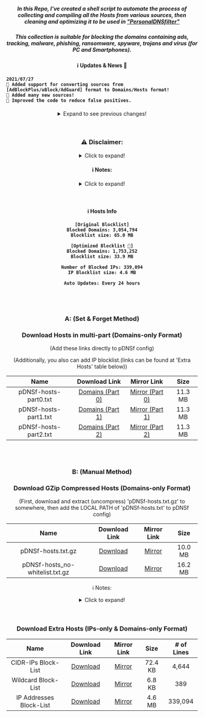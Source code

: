<div align="center">

##### In this Repo, I've created a shell script to automate the process of collecting and compiling all the Hosts from various sources, then cleaning and optimizing it to be used in ["PersonalDNSfilter"](https://www.zenz-solutions.de/personaldnsfilter/)
##### This collection is suitable for blocking the domains containing ads, tracking, malware, phishing, ransomware, spyware, trojans and virus (for PC and Smartphones).

#### ℹ️ Updates & News 📢
<h4 align="left">
 
    2021/07/27
    📌 Added support for converting sources from [AdBlockPlus/uBlock/AdGuard] format to Domains/Hosts format!
    📌 Added many new sources!
    📌 Improved the code to reduce false positives.

</h4>
 
<details>
  <summary>Expand to see previous changes!</summary>
  
  <h4 align="left">
 
    2021/07/18
    📌 Improved checking TLDs of domains + fixes
    📌 Implemented "idna to dns (utf8)" converting function for domains and TLDs.
    📌 Optimized the code speed.
    📌 Added support for checking more TLDs (IANA / Blockchain-registered / OpenNIC / FurNIC / Emercoin / New Nations / Onion).
    
    2021/07/10
    📌 Implemented personal Allow-List for falsely blocked domains.
    
    2021/07/03
    📌 Implemented parallel downloading of sources.(disabled by default due to github limitations)
    📌 Separated the sources list from code.
    
    2021/03/18
    📌 Improved removing redundant subdomains! (thanks @badmojr for reporting 😉)
    
    2021/03/15
    📌 Implemented removing redundant subdomains!
    📌 Greatly reduced blocklist size without affecting the quality!(same blocking power)
    📌 The original blocklist (without whitelisting / subdomains removing) is also available in Section "B: (Manual Method)"
    
    2021/03/13
    📌 Implemented Whitelisting: For now I apply mkb2091's whitelist source!
    📌 Also, the original Hosts is preserved, too (without applying whitelists)↩️
       You can find it in Section "B: (Manual Method)"
    📌 To get statistics about the (input) sources used in this Repo, check 'stats' file.
    📌 The previous Hosts releases and backups of the input sources (in compressed format)↩️
       can be found in 'Releases' page, under tha tag 'v1.0.0-backup'.
    
  </h4>

</details>

<br>
</br>

### ⚠️ Disclaimer:

<details>
  <summary>Click to expand!</summary>
  
  The Hosts sources that are used in this Repository, have their own Licenses. The links of the HOSTS sources that are used in this repo (which includes their own licenses) can be found here: ["sources.conf"](https://github.com/j-moriarti/pDNSf-Hosts-collection/blob/master/sources.conf). The compiled hosts in this Repo are meant for my personal usage only. I have no responsibility about others misusing of these files.
  ###### ⚠️YOU HAVE BEEN WARNED⚠️ :wink:
</details>

#### ℹ️ Notes:

<details>
  <summary>Click to expand!</summary>
  
  This hosts file is specially optimized for ["PersonalDNSfilter"](https://www.zenz-solutions.de/personaldnsfilter/) app. This [Open-Source](https://github.com/IngoZenz/personaldnsfilter) app can handle Huge number of Domains without affecting on battery or ram usage! So there would be no problems adding these hosts to it!
  ###### !!! THIS HOSTS FILE IS EXTREMELY LARGE, and only pDNSf can easily handle it !!!
  ###### !!! Although applied whitelists to remove falsely blocked domains, but There may be a possibility of FALSE-POSITIVE or UNWANTED BLOCKING !!!
  ###### !!! Be prepared for manual whitelisting in pDNSf !!!
  ###### !!!YOU HAVE BEEN WARNED AGAIN!!!
  
</details>

<br>
</br>

#### ℹ️ Hosts Info
<h4>
 
    [Original Blocklist]
    Blocked Domains: 3,054,794
    Blocklist size: 65.0 MB
    
    [Optimized Blocklist 🚀]
    Blocked Domains: 1,753,252
    Blocklist size: 33.9 MB
    
    Number of Blocked IPs: 339,094
    IP Blocklist size: 4.6 MB
    
    Auto Updates: Every 24 hours
    
</h4>

<br>
</br>


### A: (Set & Forget Method)
### Download Hosts in multi-part (Domains-only Format)

(Add these links directly to pDNSf config)

(Additionally, you also can add IP blocklist.(links can be found at 'Extra Hosts' table below))

| Name | Download Link | Mirror Link | Size |
|:----:|:-------:|:-------:|:-------:|
| pDNSf-hosts-part0.txt | [Domains (Part 0)](https://github.com/j-moriarti/pDNSf-Hosts-collection/releases/download/v1.0.0/pDNSf-hosts-part0.txt) | [Mirror (Part 0)](https://www.dl.dropboxusercontent.com/s/9jpe80edva776ei/pDNSf-hosts-part0.txt) | 11.3 MB |
| pDNSf-hosts-part1.txt | [Domains (Part 1)](https://github.com/j-moriarti/pDNSf-Hosts-collection/releases/download/v1.0.0/pDNSf-hosts-part1.txt) | [Mirror (Part 1)](https://www.dl.dropboxusercontent.com/s/d1x9nrjn8wmdgkn/pDNSf-hosts-part1.txt) | 11.3 MB |
| pDNSf-hosts-part2.txt | [Domains (Part 2)](https://github.com/j-moriarti/pDNSf-Hosts-collection/releases/download/v1.0.0/pDNSf-hosts-part2.txt) | [Mirror (Part 2)](https://www.dl.dropboxusercontent.com/s/500rbwazmyotd5c/pDNSf-hosts-part2.txt) | 11.3 MB |

<br>
</br>

### B: (Manual Method)
### Download GZip Compressed Hosts (Domains-only Format)
(First, download and extract (uncompress) 'pDNSf-hosts.txt.gz' to somewhere, then add the LOCAL PATH of 'pDNSf-hosts.txt' to pDNSf config)

| Name | Download Link | Mirror Link | Size |
|:----:|:-------:|:-------:|:-------:|
| pDNSf-hosts.txt.gz | [Download](https://github.com/j-moriarti/pDNSf-Hosts-collection/releases/download/v1.0.0/pDNSf-hosts.txt.gz) | [Mirror](https://www.dl.dropboxusercontent.com/s/0qkl500uldf0ryo/pDNSf-hosts.txt.gz) | 10.0 MB |
| pDNSf-hosts_no-whitelist.txt.gz | [Download](https://github.com/j-moriarti/pDNSf-Hosts-collection/releases/download/v1.0.0/pDNSf-hosts_no-whitelist.txt.gz) | [Mirror](https://www.dl.dropboxusercontent.com/s/b1dzuemxspu7j73/pDNSf-hosts_no-whitelist.txt.gz) | 16.2 MB |

ℹ️ Notes:

<details>
  <summary>Click to expand!</summary>
  
  <h4 align="left">
    
    📌 Example of a LOCAL PATH format in pDNSf:
    PC version: file:///D:/Downloads folder/pDNSf-hosts.txt
    Mobile version: file:///sdcard/Downloads/pDNSf-hosts.txt
    
    📌 Use "pDNSf-hosts_no-whitelist.txt.gz" if you want to use the Hosts without applying "whitelists" or "redundant subdomains removing".
    
  </h4>
 
</details>

<br>
</br>

### Download Extra Hosts (IPs-only & Domains-only Format)

| Name | Download Link | Mirror Link | Size | # of Lines |
|:---------:|:-------:|:--------:|:-------:|:-------:|
| CIDR-IPs Block-List | [Download](https://github.com/j-moriarti/pDNSf-Hosts-collection/releases/download/v1.0.0/CIDR-IPs.txt) | [Mirror](https://www.dl.dropboxusercontent.com/s/ef6ya9o2wf0rqy0/CIDR-IPs.txt) | 72.4 KB | 4,644 |
| Wildcard Block-List | [Download](https://github.com/j-moriarti/pDNSf-Hosts-collection/releases/download/v1.0.0/Wildcards.txt) | [Mirror](https://www.dl.dropboxusercontent.com/s/v1hdmolkekzevhl/Wildcards.txt) | 6.8 KB | 389 |
| IP Addresses Block-List | [Download](https://github.com/j-moriarti/pDNSf-Hosts-collection/releases/download/v1.0.0/just-IPs.txt) | [Mirror](https://www.dl.dropboxusercontent.com/s/r7685b8ahxhro2d/just-IPs.txt) | 4.6 MB | 339,094 |

</div>
